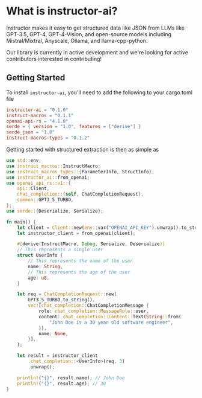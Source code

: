 # What is instructor-ai?

Instructor makes it easy to get structured data like JSON from LLMs like GPT-3.5, GPT-4, GPT-4-Vision, and open-source models including Mistral/Mixtral, Anyscale, Ollama, and llama-cpp-python.

Our library is currently in active development and we're looking for active contributors interested in contributing!

## Getting Started

To install `instructor-ai`, you'll need to add the following to your cargo.toml file

```toml
instructor-ai = "0.1.0"
instruct-macros = "0.1.1"
openai-api-rs = "4.1.0"
serde = { version = "1.0", features = ["derive"] }
serde_json = "1.0"
instruct-macros-types = "0.1.2"
```

Getting started with structured extraction is then as simple as

```rust
use std::env;
use instruct_macros::InstructMacro;
use instruct_macros_types::{ParameterInfo, StructInfo};
use instructor_ai::from_openai;
use openai_api_rs::v1::{
    api::Client,
    chat_completion::{self, ChatCompletionRequest},
    common::GPT3_5_TURBO,
};
use serde::{Deserialize, Serialize};

fn main() {
    let client = Client::new(env::var("OPENAI_API_KEY").unwrap().to_string());
    let instructor_client = from_openai(client);

    #[derive(InstructMacro, Debug, Serialize, Deserialize)]
    // This represents a single user
    struct UserInfo {
        // This represents the name of the user
        name: String,
        // This represents the age of the user
        age: u8,
    }

    let req = ChatCompletionRequest::new(
        GPT3_5_TURBO.to_string(),
        vec![chat_completion::ChatCompletionMessage {
            role: chat_completion::MessageRole::user,
            content: chat_completion::Content::Text(String::from(
                "John Doe is a 30 year old software engineer",
            )),
            name: None,
        }],
    );

    let result = instructor_client
        .chat_completion::<UserInfo>(req, 3)
        .unwrap();

    println!("{}", result.name); // John Doe
    println!("{}", result.age); // 30
}

```
